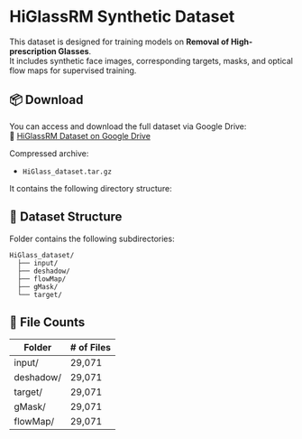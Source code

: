 # HiGlassRM Synthetic Dataset

This dataset is designed for training models on **Removal of High-prescription Glasses**.  
It includes synthetic face images, corresponding targets, masks, and optical flow maps for supervised training.


## 📦 Download

You can access and download the full dataset via Google Drive:  
🔗 [HiGlassRM Dataset on Google Drive](https://drive.google.com/drive/folders/1VlehUfOQHEcLBUYxVj8ZvNspKDW9KyJE?usp=sharing)

Compressed archive:

- `HiGlass_dataset.tar.gz`

It contains the following directory structure:


## 📁 Dataset Structure

Folder contains the following subdirectories:

```
HiGlass_dataset/
  ├── input/
  ├── deshadow/
  ├── flowMap/
  ├── gMask/
  └── target/
```

## 🔢 File Counts

| Folder     | # of Files |
|------------|----------------------|
| input/     | 29,071               |
| deshadow/  | 29,071               |
| target/    | 29,071               |
| gMask/     | 29,071               |
| flowMap/   | 29,071               |
